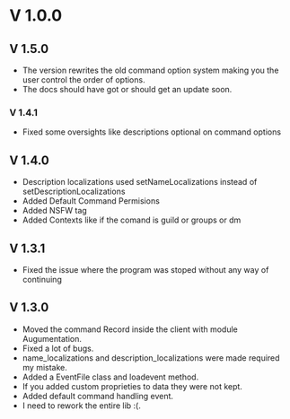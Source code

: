 # V 1.0.0

## V 1.5.0

- The version rewrites the old command option system making you the user control the order of options.
- The docs should have got or should get an update soon.

### V 1.4.1

- Fixed some oversights like descriptions optional on command options

## V 1.4.0

- Description localizations used setNameLocalizations instead of setDescriptionLocalizations
- Added Default Command Permisions
- Added NSFW tag
- Added Contexts like if the comand is guild or groups or dm

## V 1.3.1

- Fixed the issue where the program was stoped without any way of continuing

## V 1.3.0

- Moved the command Record inside the client with module Augumentation.
- Fixed a lot of bugs.
- name_localizations and description_localizations were made required my mistake.
- Added a EventFile class and loadevent method.
- If you added custom proprieties to data they were not kept.
- Added default command handling event.
- I need to rework the entire lib :(.
